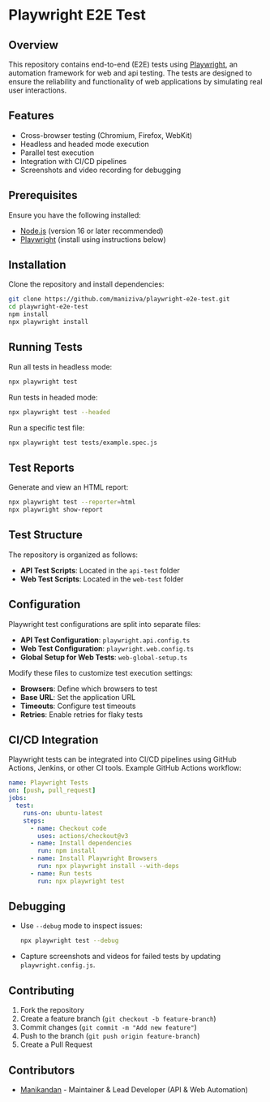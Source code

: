 # Playwright E2E Test

## Overview
This repository contains end-to-end (E2E) tests using [Playwright](https://playwright.dev/), an automation framework for web and api testing. The tests are designed to ensure the reliability and functionality of web applications by simulating real user interactions.

## Features
- Cross-browser testing (Chromium, Firefox, WebKit)
- Headless and headed mode execution
- Parallel test execution
- Integration with CI/CD pipelines
- Screenshots and video recording for debugging

## Prerequisites
Ensure you have the following installed:
- [Node.js](https://nodejs.org/) (version 16 or later recommended)
- [Playwright](https://playwright.dev/) (install using instructions below)

## Installation
Clone the repository and install dependencies:
```sh
git clone https://github.com/maniziva/playwright-e2e-test.git
cd playwright-e2e-test
npm install
npx playwright install
```

## Running Tests
Run all tests in headless mode:
```sh
npx playwright test
```
Run tests in headed mode:
```sh
npx playwright test --headed
```
Run a specific test file:
```sh
npx playwright test tests/example.spec.js
```

## Test Reports
Generate and view an HTML report:
```sh
npx playwright test --reporter=html
npx playwright show-report
```

## Test Structure
The repository is organized as follows:
- **API Test Scripts**: Located in the `api-test` folder
- **Web Test Scripts**: Located in the `web-test` folder

## Configuration
Playwright test configurations are split into separate files:
- **API Test Configuration**: `playwright.api.config.ts`
- **Web Test Configuration**: `playwright.web.config.ts`
- **Global Setup for Web Tests**: `web-global-setup.ts`

Modify these files to customize test execution settings:
- **Browsers**: Define which browsers to test
- **Base URL**: Set the application URL
- **Timeouts**: Configure test timeouts
- **Retries**: Enable retries for flaky tests

## CI/CD Integration
Playwright tests can be integrated into CI/CD pipelines using GitHub Actions, Jenkins, or other CI tools. Example GitHub Actions workflow:
```yaml
name: Playwright Tests
on: [push, pull_request]
jobs:
  test:
    runs-on: ubuntu-latest
    steps:
      - name: Checkout code
        uses: actions/checkout@v3
      - name: Install dependencies
        run: npm install
      - name: Install Playwright Browsers
        run: npx playwright install --with-deps
      - name: Run tests
        run: npx playwright test
```

## Debugging
- Use `--debug` mode to inspect issues:
  ```sh
  npx playwright test --debug
  ```
- Capture screenshots and videos for failed tests by updating `playwright.config.js`.

## Contributing
1. Fork the repository
2. Create a feature branch (`git checkout -b feature-branch`)
3. Commit changes (`git commit -m "Add new feature"`)
4. Push to the branch (`git push origin feature-branch`)
5. Create a Pull Request

## Contributors
- [Manikandan](https://github.com/maniziva) - Maintainer & Lead Developer (API & Web Automation)
